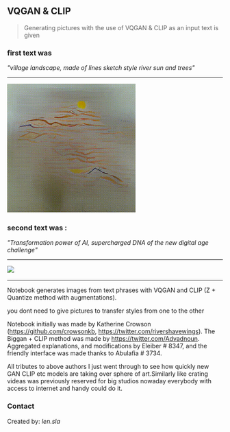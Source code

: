 ## VQGAN & CLIP
> Generating pictures with the use of
 VQGAN & CLIP as an input text is given

### first text was 
_"village landscape, made of lines sketch style river sun and trees"_

---

![](village_landscape.gif)

### second text was :
_"Transformation power of AI,  supercharged DNA of the new digital age challenge"_


---

![](power.gif)


---



Notebook generates images from text phrases with VQGAN and CLIP (Z + Quantize method with augmentations).

you dont need to give pictures to transfer styles from one to the other

Notebook initially was made by Katherine Crowson (https://github.com/crowsonkb, https://twitter.com/rivershavewings).
The Biggan + CLIP method was made by https://twitter.com/Advadnoun. Aggregated explanations, and modifications by Eleiber # 8347, and the friendly interface was made thanks to Abulafia # 3734.

All tributes to above authors I just went through to see how quickly new GAN CLIP etc models are taking over sphere of art.Similarly like crating videas was previously reserved for big studios nowaday everybody with access to internet and handy could do it.








### Contact
Created by: _len.sla_

